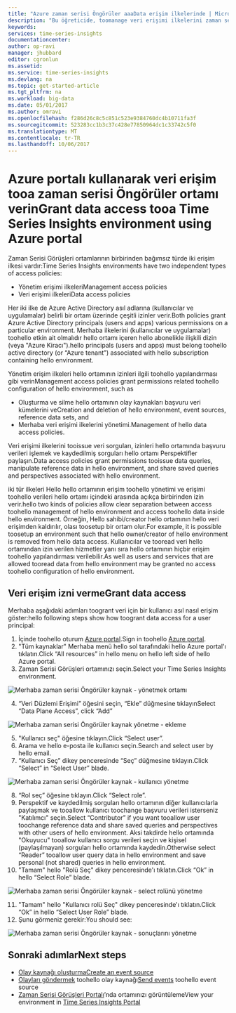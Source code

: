 ```yaml
---
title: "Azure zaman serisi Öngörüler aaaData erişim ilkelerinde | Microsoft Docs"
description: "Bu öğreticide, toomanage veri erişimi ilkelerini zaman serisi bilgiler öğrenin"
keywords: 
services: time-series-insights
documentationcenter: 
author: op-ravi
manager: jhubbard
editor: cgronlun
ms.assetid: 
ms.service: time-series-insights
ms.devlang: na
ms.topic: get-started-article
ms.tgt_pltfrm: na
ms.workload: big-data
ms.date: 05/01/2017
ms.author: omravi
ms.openlocfilehash: f286d26c8c5c851c523e9384760dc4b10711fa3f
ms.sourcegitcommit: 523283cc1b3c37c428e77850964dc1c33742c5f0
ms.translationtype: MT
ms.contentlocale: tr-TR
ms.lasthandoff: 10/06/2017
---
```

# <a name="grant-data-access-tooa-time-series-insights-environment-using-azure-portal"></a><span data-ttu-id="43e01-103">Azure portalı kullanarak veri erişim tooa zaman serisi Öngörüler ortamı verin</span><span class="sxs-lookup"><span data-stu-id="43e01-103">Grant data access tooa Time Series Insights environment using Azure portal</span></span>

<span data-ttu-id="43e01-104">Zaman Serisi Görüşleri ortamlarının birbirinden bağımsız türde iki erişim ilkesi vardır:</span><span class="sxs-lookup"><span data-stu-id="43e01-104">Time Series Insights environments have two independent types of access policies:</span></span>

* <span data-ttu-id="43e01-105">Yönetim erişimi ilkeleri</span><span class="sxs-lookup"><span data-stu-id="43e01-105">Management access policies</span></span>
* <span data-ttu-id="43e01-106">Veri erişimi ilkeleri</span><span class="sxs-lookup"><span data-stu-id="43e01-106">Data access policies</span></span>

<span data-ttu-id="43e01-107">Her iki ilke de Azure Active Directory asıl adlarına (kullanıcılar ve uygulamalar) belirli bir ortam üzerinde çeşitli izinler verir.</span><span class="sxs-lookup"><span data-stu-id="43e01-107">Both policies grant Azure Active Directory principals (users and apps) various permissions on a particular environment.</span></span> <span data-ttu-id="43e01-108">Merhaba ilkelerini (kullanıcılar ve uygulamalar) toohello etkin ait olmalıdır hello ortamı içeren hello abonelikle ilişkili dizin (veya "Azure Kiracı").</span><span class="sxs-lookup"><span data-stu-id="43e01-108">hello principals (users and apps) must belong toohello active directory (or “Azure tenant”) associated with hello subscription containing hello environment.</span></span>

<span data-ttu-id="43e01-109">Yönetim erişim ilkeleri hello ortamının izinleri ilgili toohello yapılandırması gibi verin</span><span class="sxs-lookup"><span data-stu-id="43e01-109">Management access policies grant permissions related toohello configuration of hello environment, such as</span></span>
*   <span data-ttu-id="43e01-110">Oluşturma ve silme hello ortamının olay kaynakları başvuru veri kümelerini ve</span><span class="sxs-lookup"><span data-stu-id="43e01-110">Creation and deletion of hello environment, event sources, reference data sets, and</span></span>
*   <span data-ttu-id="43e01-111">Merhaba veri erişimi ilkelerini yönetimi.</span><span class="sxs-lookup"><span data-stu-id="43e01-111">Management of hello data access policies.</span></span>

<span data-ttu-id="43e01-112">Veri erişimi ilkelerini tooissue veri sorguları, izinleri hello ortamında başvuru verileri işlemek ve kaydedilmiş sorguları hello ortamı Perspektifler paylaşın.</span><span class="sxs-lookup"><span data-stu-id="43e01-112">Data access policies grant permissions tooissue data queries, manipulate reference data in hello environment, and share saved queries and perspectives associated with hello environment.</span></span>

<span data-ttu-id="43e01-113">iki tür ilkeleri Hello hello ortamının erişim toohello yönetimi ve erişimi toohello verileri hello ortamı içindeki arasında açıkça birbirinden izin verir.</span><span class="sxs-lookup"><span data-stu-id="43e01-113">hello two kinds of policies allow clear separation between access toohello management of hello environment and access toohello data inside hello environment.</span></span> <span data-ttu-id="43e01-114">Örneğin, Hello sahibi/creator hello ortamının hello veri erişimden kaldırılır, olası toosetup bir ortam olur.</span><span class="sxs-lookup"><span data-stu-id="43e01-114">For example, it is possible toosetup an environment such that hello owner/creator of hello environment is removed from hello data access.</span></span> <span data-ttu-id="43e01-115">Kullanıcılar ve tooread veri hello ortamından izin verilen hizmetler yanı sıra hello ortamının hiçbir erişim toohello yapılandırması verilebilir.</span><span class="sxs-lookup"><span data-stu-id="43e01-115">As well as users and services that are allowed tooread data from hello environment may be granted no access toohello configuration of hello environment.</span></span>

## <a name="grant-data-access"></a><span data-ttu-id="43e01-116">Veri erişim izni verme</span><span class="sxs-lookup"><span data-stu-id="43e01-116">Grant data access</span></span>
<span data-ttu-id="43e01-117">Merhaba aşağıdaki adımları toogrant veri için bir kullanıcı asıl nasıl erişim göster:</span><span class="sxs-lookup"><span data-stu-id="43e01-117">hello following steps show how toogrant data access for a user principal:</span></span>

1.  <span data-ttu-id="43e01-118">İçinde toohello oturum [Azure portal](https://portal.azure.com).</span><span class="sxs-lookup"><span data-stu-id="43e01-118">Sign in toohello [Azure portal](https://portal.azure.com).</span></span>
2.  <span data-ttu-id="43e01-119">"Tüm kaynaklar" Merhaba menü hello sol tarafındaki hello Azure portal'ı tıklatın.</span><span class="sxs-lookup"><span data-stu-id="43e01-119">Click “All resources” in hello menu on hello left side of hello Azure portal.</span></span>
3.  <span data-ttu-id="43e01-120">Zaman Serisi Görüşleri ortamınızı seçin.</span><span class="sxs-lookup"><span data-stu-id="43e01-120">Select your Time Series Insights environment.</span></span>

  ![Merhaba zaman serisi Öngörüler kaynak - yönetmek ortamı](media/data-access/getstarted-grant-data-access1.png)

4.  <span data-ttu-id="43e01-122">“Veri Düzlemi Erişimi” öğesini seçin, “Ekle” düğmesine tıklayın</span><span class="sxs-lookup"><span data-stu-id="43e01-122">Select “Data Plane Access”, click “Add”</span></span>

  ![Merhaba zaman serisi Öngörüler kaynak yönetme - ekleme](media/data-access/getstarted-grant-data-access2.png)

5.  <span data-ttu-id="43e01-124">"Kullanıcı seç" öğesine tıklayın.</span><span class="sxs-lookup"><span data-stu-id="43e01-124">Click “Select user”.</span></span>
6.  <span data-ttu-id="43e01-125">Arama ve hello e-posta ile kullanıcı seçin.</span><span class="sxs-lookup"><span data-stu-id="43e01-125">Search and select user by hello email.</span></span>
7.  <span data-ttu-id="43e01-126">“Kullanıcı Seç” dikey penceresinde “Seç” düğmesine tıklayın.</span><span class="sxs-lookup"><span data-stu-id="43e01-126">Click “Select” in “Select User” blade.</span></span>

  ![Merhaba zaman serisi Öngörüler kaynak - kullanıcı yönetme](media/data-access/getstarted-grant-data-access3.png)

8.  <span data-ttu-id="43e01-128">“Rol seç” öğesine tıklayın.</span><span class="sxs-lookup"><span data-stu-id="43e01-128">Click “Select role”.</span></span>
9.  <span data-ttu-id="43e01-129">Perspektif ve kaydedilmiş sorguları hello ortamının diğer kullanıcılarla paylaşmak ve tooallow kullanıcı toochange başvuru verileri isterseniz "Katılımcı" seçin.</span><span class="sxs-lookup"><span data-stu-id="43e01-129">Select “Contributor” if you want tooallow user toochange reference data and share saved queries and perspectives with other users of hello environment.</span></span> <span data-ttu-id="43e01-130">Aksi takdirde hello ortamında "Okuyucu" tooallow kullanıcı sorgu verileri seçin ve kişisel (paylaşılmayan) sorguları hello ortamında kaydedin.</span><span class="sxs-lookup"><span data-stu-id="43e01-130">Otherwise select “Reader” tooallow user query data in hello environment and save personal (not shared) queries in hello environment.</span></span>
10. <span data-ttu-id="43e01-131">"Tamam" hello "Rolü Seç" dikey penceresinde'ı tıklatın.</span><span class="sxs-lookup"><span data-stu-id="43e01-131">Click “Ok” in hello “Select Role” blade.</span></span>

  ![Merhaba zaman serisi Öngörüler kaynak - select rolünü yönetme](media/data-access/getstarted-grant-data-access4.png)

11. <span data-ttu-id="43e01-133">"Tamam" hello "Kullanıcı rolü Seç" dikey penceresinde'ı tıklatın.</span><span class="sxs-lookup"><span data-stu-id="43e01-133">Click “Ok” in hello “Select User Role” blade.</span></span>
12. <span data-ttu-id="43e01-134">Şunu görmeniz gerekir:</span><span class="sxs-lookup"><span data-stu-id="43e01-134">You should see:</span></span>

  ![Merhaba zaman serisi Öngörüler kaynak - sonuçlarını yönetme](media/data-access/getstarted-grant-data-access5.png)

## <a name="next-steps"></a><span data-ttu-id="43e01-136">Sonraki adımlar</span><span class="sxs-lookup"><span data-stu-id="43e01-136">Next steps</span></span>

* [<span data-ttu-id="43e01-137">Olay kaynağı oluşturma</span><span class="sxs-lookup"><span data-stu-id="43e01-137">Create an event source</span></span>](time-series-insights-add-event-source.md)
* <span data-ttu-id="43e01-138">[Olayları göndermek](time-series-insights-send-events.md) toohello olay kaynağı</span><span class="sxs-lookup"><span data-stu-id="43e01-138">[Send events](time-series-insights-send-events.md) toohello event source</span></span>
* <span data-ttu-id="43e01-139">[Zaman Serisi Görüşleri Portalı](https://insights.timeseries.azure.com)’nda ortamınızı görüntüleme</span><span class="sxs-lookup"><span data-stu-id="43e01-139">View your environment in [Time Series Insights Portal](https://insights.timeseries.azure.com)</span></span>

